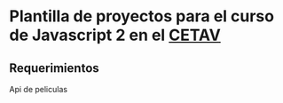 # Plantilla de proyectos para el curso de Javascript 2 en el [CETAV](http://parquelalibertad.org/cetav/)

## Requerimientos

Api de peliculas 


